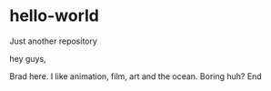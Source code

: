 # hello-world
Just another repository

hey guys,

Brad here. I like animation, film, art and the ocean. Boring huh?
End

